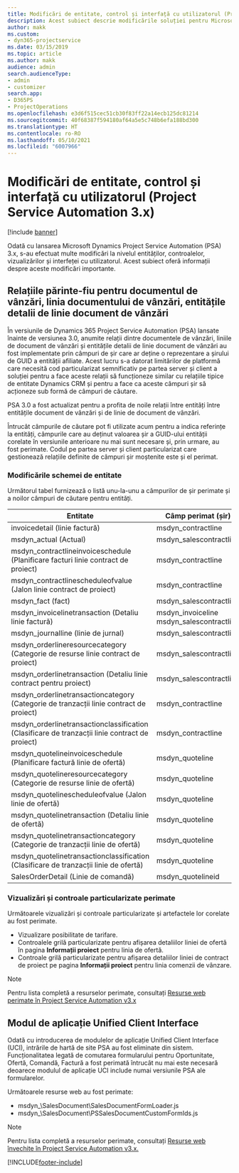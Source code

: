 ```yaml
---
title: Modificări de entitate, control și interfață cu utilizatorul (Project Service Automation 3.x)
description: Acest subiect descrie modificările soluției pentru Microsoft Dynamics Project Service Automation 3.x.
author: makk
ms.custom:
- dyn365-projectservice
ms.date: 03/15/2019
ms.topic: article
ms.author: makk
audience: admin
search.audienceType:
- admin
- customizer
search.app:
- D365PS
- ProjectOperations
ms.openlocfilehash: e3d6f515cec51cb30f83ff22a14ecb125dc81214
ms.sourcegitcommit: 40f68387f594180af64a5e5c748b6efa188bd300
ms.translationtype: HT
ms.contentlocale: ro-RO
ms.lasthandoff: 05/10/2021
ms.locfileid: "6007966"
---
```

# <a name="entity-control-and-user-interface-changes-project-service-automation-3x"></a>Modificări de entitate, control și interfață cu utilizatorul (Project Service Automation 3.x)

[!include [banner](../../includes/psa-now-project-operations.md)]


Odată cu lansarea Microsoft Dynamics Project Service Automation (PSA) 3.x, s-au efectuat multe modificări la nivelul entităților, controalelor, vizualizărilor și interfeței cu utilizatorul. Acest subiect oferă informații despre aceste modificări importante.

## <a name="parent-child-relationships-for-sales-document-sales-document-line-sales-document-line-detail-entities"></a>Relațiile părinte-fiu pentru documentul de vânzări, linia documentului de vânzări, entitățile detalii de linie document de vânzări
În versiunile de Dynamics 365 Project Service Automation (PSA) lansate înainte de versiunea 3.0, anumite relații dintre documentele de vânzări, liniile de document de vânzări și entitățile detalii de linie document de vânzări au fost implementate prin câmpuri de șir care ar deține o reprezentare a șirului de GUID a entității afiliate. Acest lucru s-a datorat limitărilor de platformă care necesită cod particularizat semnificativ pe partea server și client a soluției pentru a face aceste relații să funcționeze similar cu relațiile tipice de entitate Dynamics CRM și pentru a face ca aceste câmpuri șir să acționeze sub formă de câmpuri de căutare.

PSA 3.0 a fost actualizat pentru a profita de noile relații între entități între entitățile document de vânzări și de linie de document de vânzări.

Întrucât câmpurile de căutare pot fi utilizate acum pentru a indica referințe la entități, câmpurile care au deținut valoarea șir a GUID-ului entității corelate în versiunile anterioare nu mai sunt necesare și, prin urmare, au fost perimate. Codul pe partea server și client particularizat care gestionează relațiile definite de câmpuri șir moștenite este și el perimat.

### <a name="entity-schema-changes"></a>Modificările schemei de entitate
Următorul tabel furnizează o listă unu-la-unu a câmpurilor de șir perimate și a noilor câmpuri de căutare pentru entități. 

 Entitate |   Câmp perimat (șir) | Câmp nou (căutare)
--- | --- | ---
invoicedetail (linie factură) |  msdyn_contractline |    msdyn_contractlineid
msdyn_actual (Actual) | msdyn_salescontractline |   msdyn_salescontractlineid
msdyn_contractlineinvoiceschedule (Planificare facturi linie contract de proiect) |    msdyn_contractline |    msdyn_contractlineid
msdyn_contractlinescheduleofvalue (Jalon linie contract de proiect) |   msdyn_contractline |    msdyn_contractlineid
msdyn_fact (fact) | msdyn_salescontractline |   msdyn_salescontractlineid
msdyn_invoicelinetransaction (Detaliu linie factură) | msdyn_invoiceline <br> msdyn_salescontractline | msdyn_invoicelineid <br> msdyn_salescontractlineid
msdyn_journalline (linie de jurnal) |  msdyn_salescontractline |   msdyn_salescontractlineid
msdyn_orderlineresourcecategory (Categorie de resurse linie contract de proiect) | msdyn_salescontractline |   msdyn_contractlineid
msdyn_orderlinetransaction (Detaliu linie contract pentru proiect) | msdyn_salescontractline |   msdyn_salescontractlineid
msdyn_orderlinetransactioncategory (Categorie de tranzacții linie contract de proiect) |   msdyn_contractline |    msdyn_contractlineid
msdyn_orderlinetransactionclassification (Clasificare de tranzacții linie contract de proiect) |   msdyn_contractline |    msdyn_contractlineid
msdyn_quotelineinvoiceschedule (Planificare factură linie de ofertă) |  msdyn_quoteline |   msdyn_quotelineid
msdyn_quotelineresourcecategory (Categorie de resurse linie de ofertă) |    msdyn_quoteline |   msdyn_quotelineid
msdyn_quotelinescheduleofvalue (Jalon linie de ofertă) | msdyn_quoteline |   msdyn_quotelineid
msdyn_quotelinetransaction (Detaliu linie de ofertă) |    msdyn_quoteline |   msdyn_quotelineid
msdyn_quotelinetransactioncategory (Categorie de tranzacții linie de ofertă) |  msdyn_quoteline |   msdyn_quotelineid
msdyn_quotelinetransactionclassification (Clasificare de tranzacții linie de ofertă) |  msdyn_quoteline |   msdyn_quotelineid
SalesOrderDetail (Linie de comandă) | msdyn_quotelineid | msdyn_quoteline 

### <a name="deprecated-custom-views-and-controls"></a>Vizualizări și controale particularizate perimate
Următoarele vizualizări și controale particularizate și artefactele lor corelate au fost perimate.

- Vizualizare posibilitate de tarifare.
- Controalele grilă particularizate pentru afișarea detaliilor liniei de ofertă în pagina **Informații proiect** pentru linia de ofertă.
- Controale grilă particularizate pentru afișarea detaliilor liniei de contract de proiect pe pagina **Informații proiect** pentru linia comenzii de vânzare.

> [!NOTE]
> Pentru lista completă a resurselor perimate, consultați [Resurse web perimate în Project Service Automation v3.x](../developer-guides/web-resources-deprecated-v3.x.md)

## <a name="unified-client-interface-app-module"></a>Modul de aplicație Unified Client Interface
Odată cu introducerea de modulelor de aplicație Unified Client Interface (UCI), intrările de hartă de site PSA au fost eliminate din sistem.  
Funcționalitatea legată de comutarea formularului pentru Oportunitate, Ofertă, Comandă, Factură a fost perimată întrucât nu mai este necesară deoarece modulul de aplicație UCI include numai versiunile PSA ale formularelor.  

Următoarele resurse web au fost perimate:

- msdyn_\SalesDocument\SalesDocumentFormLoader.js
- msdyn_\SalesDocument\PSSalesDocumentCustomFormIds.js

> [!NOTE]
> Pentru lista completă a resurselor perimate, consultați [Resurse web învechite în Project Service Automation v3.x.](../developer-guides/web-resources-deprecated-v3.x.md)




[!INCLUDE[footer-include](../../includes/footer-banner.md)]